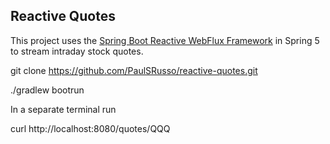 ## Reactive Quotes
This project uses the [Spring Boot Reactive WebFlux Framework](http://docs.spring.io/spring-framework/docs/5.0.0.BUILD-SNAPSHOT/spring-framework-reference/html/web-reactive.html) in Spring 5
to stream intraday stock quotes.  

git clone https://github.com/PaulSRusso/reactive-quotes.git  

./gradlew bootrun

In a separate terminal run  

curl http://localhost:8080/quotes/QQQ
